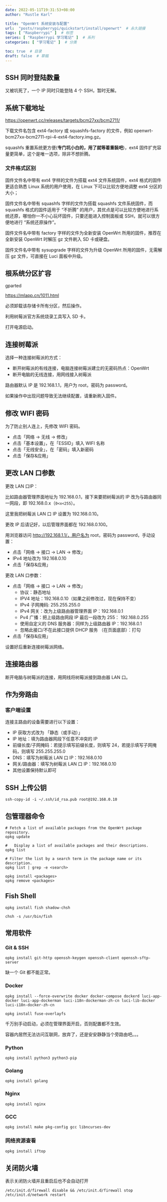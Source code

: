 ```yaml
---
date: 2022-05-11T19:31:53+08:00
author: "Rustle Karl"

title: "OpenWrt 系统安装与配置"
url:  "posts/raspberrypi/quickstart/install/openwrt"  # 永久链接
tags: [ "Raspberrypi" ]  # 标签
series: [ "Raspberrypi 学习笔记" ]  # 系列
categories: [ "学习笔记" ]  # 分类

toc: true  # 目录
draft: false  # 草稿
---
```


## SSH 同时登陆数量

又被坑死了，一个 IP 同时只能登陆 4 个 SSH，暂时无解。

## 系统下载地址

https://openwrt.cc/releases/targets/bcm27xx/bcm2711/

下载文件名包含 ext4-factory 或 squashfs-factory 的文件，例如 openwrt-bcm27xx-bcm2711-rpi-4-ext4-factory.img.gz。

squashfs 重置系统更方便(**专门坑小白的，用了就等着重裝吧**)，ext4 固件扩充容量更简单，这个是唯一选项，除非不想折腾。

### 文件格式区别

固件文件名中带有 ext4 字样的文件为搭载 ext4 文件系统固件，ext4 格式的固件更适合熟悉 Linux 系统的用户使用，在 Linux 下可以比较方便地调整 ext4 分区的大小；

固件文件名中带有 squashfs 字样的文件为搭载 squashfs 文件系统固件，而 squashfs 格式的固件适用于 “不折腾” 的用户，其优点是可以比较方便地进行系统还原，哪怕你一不小心玩坏固件，只要还能进入控制面板或 SSH，就可以很方便地进行 “系统还原操作”。

固件文件名中带有 factory 字样的文件为全新安装 OpenWrt 所用的固件，推荐在全新安装 OpenWrt 时解压 gz 文件刷入 SD 卡或硬盘。

固件文件名中带有 sysupgrade 字样的文件为升级 OpenWrt 所用的固件，无需解压 gz 文件，可直接在 Luci 面板中升级。

## 根系统分区扩容

gparted

https://mlapp.cn/1011.html

必须卸载该存储卡所有分区，然后操作。

利用树莓派官方系统烧录工具写入 SD 卡。

打开电源启动。

## 连接树莓派

选择一种连接树莓派的方式：

- 断开树莓派的有线连接，电脑连接树莓派建立的无密码热点：OpenWrt
- 断开电脑的无线连接，用网线接入树莓派

路由器默认 IP 是 192.168.1.1，用户为 root，密码为 password。

如果操作中出现问题导致无法继续配置，请重新刷入固件。

## 修改 WIFI 密码

为了防止别人连上，先修改 WIFI 密码。

- 点击「网络 -> 无线 -> 修改」
- 点击「基本设置」，在「ESSID」填入 WIFI 名称
- 点击「无线安全」，在「密码」填入新密码
- 点击「保存&应用」

## 更改 LAN 口参数

更改 LAN 口IP：

比如路由器管理界面地址为 192.168.0.1，接下来要把树莓派的 IP 改为与路由器同一网段，即 192.168.0.x（`0<x<255`）。

这里我把树莓派 LAN 口 IP 设置为 192.168.0.10。

更改 IP 后请记好，以后管理界面都在 192.168.0.100。

用浏览器访问 http://192.168.1.1/，用户名为 root，密码为 password，手动设置：

- 点击「网络 -> 接口 -> LAN -> 修改」
- IPv4 地址改为 192.168.0.10
- 点击「保存&应用」

更改 LAN 口参数：

- 点击「网络 -> 接口 -> LAN -> 修改」
  - 协议：静态地址
  - IPV4 地址：192.168.0.10（如果之前修改过，现在保持不变）
  - IPv4 子网掩码: 255.255.255.0
  - IPv4 网关：改为上级路由器管理界面 IP：192.168.0.1
  - Pv4 广播：把上级路由网段 IP 最后一段改为 255： 192.168.0.255
  - 使用自定义的 DNS 服务器：同样为上级路由器 IP：192.168.0.1
  - 忽略此接口/不在此接口提供 DHCP 服务 （在页面底部）：打勾
- 点击「保存&应用」

设置好后重新连接树莓派网络。

## 连接路由器

断开电脑与树莓派的连接，用网线将树莓派接到路由器 LAN 口。

## 作为旁路由

### 客户端设置

连接主路由的设备需要进行以下设置：

- IP 获取方式改为 「静态（或手动）」
- IP 地址：填为路由器网段下任意不冲突的 IP
- 前缀长度/子网掩码：若提示填写前缀长度，则填写 24，若提示填写子网掩码，则填写 255.255.255.0
- DNS：填写为树莓派 LAN 口 IP：192.168.0.10
- 网关/路由器：填写为树莓派 LAN 口 IP：192.168.0.10
- 其他设置保持默认即可

## SSH 上传公钥

```shell
ssh-copy-id -i ~/.ssh/id_rsa.pub root@192.168.0.10
```

## 包管理器命令

```shell
# Fetch a list of available packages from the OpenWrt package repository.
opkg update

#	Display a list of available packages and their descriptions.
opkg list

# Filter the list by a search term in the package name or its description.
opkg list | grep -e <search>

opkg install <packages>
opkg remove <packages>
```

## Fish  Shell

```shell
opkg install fish shadow-chsh
```

```shell
chsh -s /usr/bin/fish
```

## 常用软件

### Git & SSH

```shell
opkg install git-http openssh-keygen openssh-client openssh-sftp-server
```

缺一个 Git 都不能正常。

### Docker

```shell
opkg install --force-overwrite docker docker-compose dockerd luci-app-docker luci-app-dockerman luci-i18n-dockerman-zh-cn luci-lib-docker luci-i18n-docker-zh-cn
```

```shell
opkg install fuse-overlayfs
```

千万别手动启动，必须在管理界面开启，否则配置都不生效。

容器内居然无法访问互联网，放弃了，还是安安静静当个旁路由吧。。。

### Python

```shell
opkg install python3 python3-pip
```

### Golang

```shell
opkg install golang
```

### Nginx

```shell
opkg install nginx
```

### GCC

```shell
opkg install make pkg-config gcc libncurses-dev
```

### 网络资源查看

```shell
opkg install iftop
```

## 关闭防火墙

表示关闭防火墙并且重启后也不会自动打开

```shell
/etc/init.d/firewall disable && /etc/init.d/firewall stop
/etc/init.d/network restart
```
